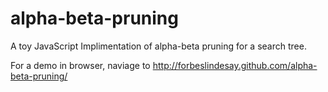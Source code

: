 alpha-beta-pruning
==================

A toy JavaScript Implimentation of alpha-beta pruning for a search tree.

For a demo in browser, naviage to http://forbeslindesay.github.com/alpha-beta-pruning/